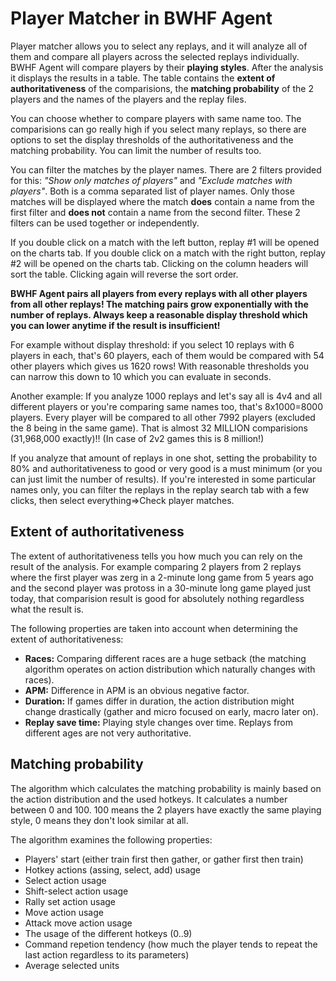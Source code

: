 # Player Matcher in BWHF Agent #
Player matcher allows you to select any replays, and it will analyze all of them and compare all players across the selected replays individually. BWHF Agent will compare players by their **playing styles**. After the analysis it displays the results in a table. The table contains the **extent of authoritativeness** of the comparisions, the **matching probability** of the 2 players and the names of the players and the replay files.

You can choose whether to compare players with same name too. The comparisions can go really high if you select many replays, so there are options to set the display thresholds of the authoritativeness and the matching probability. You can limit the number of results too.

You can filter the matches by the player names. There are 2 filters provided for this: _"Show only matches of players"_ and  _"Exclude matches with players"_. Both is a comma separated list of player names. Only those matches will be displayed where the match **does** contain a name from the first filter and **does not** contain a name from the second filter. These 2 filters can be used together or independently.


If you double click on a match with the left button, replay #1 will be opened on the charts tab. If you double click on a match with the right button, replay #2 will be opened on the charts tab. Clicking on the column headers will sort the table. Clicking again will reverse the sort order.

**BWHF Agent pairs all players from every replays with all other players from all other replays! The matching pairs grow exponentially with the number of replays. Always keep a reasonable display threshold which you can lower anytime if the result is insufficient!**

For example without display threshold: if you select 10 replays with 6 players in each, that's 60 players, each of them would be compared with 54 other players which gives us 1620 rows! With reasonable thresholds you can narrow this down to 10 which you can evaluate in seconds.

Another example: If you analyze 1000 replays and let's say all is 4v4 and all different players or you're comparing same names too, that's 8x1000=8000 players. Every player will be compared to all other 7992 players (excluded the 8 being in the same game). That is almost 32 MILLION comparisions (31,968,000 exactly)!!
(In case of 2v2 games this is 8 million!)

If you analyze that amount of replays in one shot, setting the probability to 80% and authoritativeness to good or very good is a must minimum (or you can just limit the number of results). If you're interested in some particular names only, you can filter the replays in the replay search tab with a few clicks, then select everything=>Check player matches.

## Extent of authoritativeness ##
The extent of authoritativeness tells you how much you can rely on the result of the analysis. For example comparing 2 players from 2 replays where the first player was zerg in a 2-minute long game from 5 years ago and the second player was protoss in a 30-minute long game played just today, that comparision result is good for absolutely nothing regardless what the result is.

The following properties are taken into account when determining the extent of authoritativeness:
  * **Races:** Comparing different races are a huge setback (the matching algorithm operates on action distribution which naturally changes with races).
  * **APM:** Difference in APM is an obvious negative factor.
  * **Duration:** If games differ in duration, the action distribution might change drastically (gather and micro focused on early, macro later on).
  * **Replay save time:** Playing style changes over time. Replays from different ages are not very authoritative.


## Matching probability ##
The algorithm which calculates the matching probability is mainly based on the action distribution and the used hotkeys. It calculates a number between 0 and 100. 100 means the 2 players have exactly the same playing style, 0 means they don't look similar at all.

The algorithm examines the following properties:
  * Players' start (either train first then gather, or gather first then train)
  * Hotkey actions (assing, select, add) usage
  * Select action usage
  * Shift-select action usage
  * Rally set action usage
  * Move action usage
  * Attack move action usage
  * The usage of the different hotkeys (0..9)
  * Command repetion tendency (how much the player tends to repeat the last action regardless to its parameters)
  * Average selected units